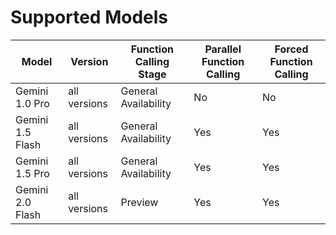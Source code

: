# Supported Models

| Model | Version | Function Calling Stage | Parallel Function Calling | Forced Function Calling |
|-------|----------|----------------------|-------------------------|----------------------|
| Gemini 1.0 Pro | all versions | General Availability | No | No |
| Gemini 1.5 Flash | all versions | General Availability | Yes | Yes |
| Gemini 1.5 Pro | all versions | General Availability | Yes | Yes |
| Gemini 2.0 Flash | all versions | Preview | Yes | Yes |